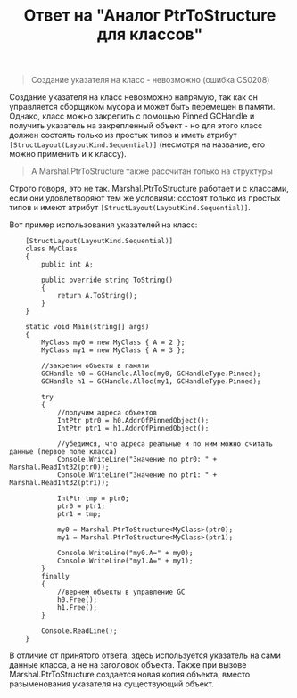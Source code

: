 ﻿---
title: "Ответ на \"Аналог PtrToStructure для классов\""
se.owner.user_id: 240512
se.owner.display_name: "MSDN.WhiteKnight"
se.owner.link: "https://ru.stackoverflow.com/users/240512/msdn-whiteknight"
se.answer_id: 1004583
se.question_id: 880130
se.post_type: answer
se.is_accepted: False
---
<blockquote>
  <p>Создание указателя на класс - невозможно (ошибка CS0208)</p>
</blockquote>

<p>Создание указателя на класс невозможно напрямую, так как он управляется сборщиком мусора и может быть перемещен в памяти. Однако, класс можно закрепить с помощью Pinned GCHandle и получить указатель на закрепленный объект - но для этого класс должен состоять только из простых типов и иметь атрибут <code>[StructLayout(LayoutKind.Sequential)]</code> (несмотря на название, его можно применить и к классу).</p>

<blockquote>
  <p>А Marshal.PtrToStructure также рассчитан только на структуры</p>
</blockquote>

<p>Строго говоря, это не так. Marshal.PtrToStructure работает и c классами, если они удовлетворяют тем же условиям: состоят только из простых типов и имеют атрибут <code>[StructLayout(LayoutKind.Sequential)]</code>.</p>

<p>Вот пример использования указателей на класс:</p>

<pre><code>    [StructLayout(LayoutKind.Sequential)]
    class MyClass
    {
        public int A;            

        public override string ToString()
        {
            return A.ToString();
        }
    }

    static void Main(string[] args)
    {
        MyClass my0 = new MyClass { A = 2 };
        MyClass my1 = new MyClass { A = 3 };                       

        //закрепим объекты в памяти
        GCHandle h0 = GCHandle.Alloc(my0, GCHandleType.Pinned);
        GCHandle h1 = GCHandle.Alloc(my1, GCHandleType.Pinned);

        try
        {
            //получим адреса объектов
            IntPtr ptr0 = h0.AddrOfPinnedObject();
            IntPtr ptr1 = h1.AddrOfPinnedObject();

            //убедимся, что адреса реальные и по ним можно считать данные (первое поле класса)
            Console.WriteLine("Значение по ptr0: " + Marshal.ReadInt32(ptr0));
            Console.WriteLine("Значение по ptr1: " + Marshal.ReadInt32(ptr1));

            IntPtr tmp = ptr0;
            ptr0 = ptr1;
            ptr1 = tmp;

            my0 = Marshal.PtrToStructure&lt;MyClass&gt;(ptr0);
            my1 = Marshal.PtrToStructure&lt;MyClass&gt;(ptr1);

            Console.WriteLine("my0.A=" + my0);
            Console.WriteLine("my1.A=" + my1);
        }
        finally
        {
            //вернем объекты в управление GC
            h0.Free();
            h1.Free();
        }           

        Console.ReadLine();
    }
</code></pre>

<p>В отличие от принятого ответа, здесь используется указатель на сами данные класса, а не на заголовок объекта. Также при вызове Marshal.PtrToStructure создается новая копия объекта, вместо разыменования указателя на существующий объект. </p>
